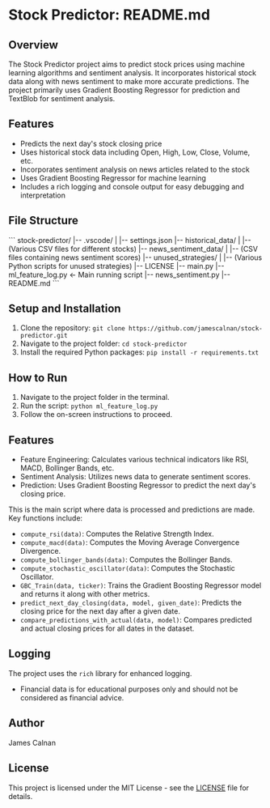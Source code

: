 
# Stock Predictor: README.md

## Overview

The Stock Predictor project aims to predict stock prices using machine learning algorithms and sentiment analysis. It incorporates historical stock data along with news sentiment to make more accurate predictions. The project primarily uses Gradient Boosting Regressor for prediction and TextBlob for sentiment analysis.

## Features

- Predicts the next day's stock closing price
- Uses historical stock data including Open, High, Low, Close, Volume, etc.
- Incorporates sentiment analysis on news articles related to the stock
- Uses Gradient Boosting Regressor for machine learning
- Includes a rich logging and console output for easy debugging and interpretation

## File Structure

\```
stock-predictor/
|-- .vscode/
|   |-- settings.json
|-- historical_data/
|   |-- (Various CSV files for different stocks)
|-- news_sentiment_data/
|   |-- (CSV files containing news sentiment scores)
|-- unused_strategies/
|   |-- (Various Python scripts for unused strategies)
|-- LICENSE
|-- main.py
|-- ml_feature_log.py   <- Main running script
|-- news_sentiment.py
|-- README.md
\```

## Setup and Installation

1. Clone the repository: `git clone https://github.com/jamescalnan/stock-predictor.git`
2. Navigate to the project folder: `cd stock-predictor`
3. Install the required Python packages: `pip install -r requirements.txt`

## How to Run

1. Navigate to the project folder in the terminal.
2. Run the script: `python ml_feature_log.py`
3. Follow the on-screen instructions to proceed.

## Features

- Feature Engineering: Calculates various technical indicators like RSI, MACD, Bollinger Bands, etc.
- Sentiment Analysis: Utilizes news data to generate sentiment scores.
- Prediction: Uses Gradient Boosting Regressor to predict the next day's closing price.


This is the main script where data is processed and predictions are made. Key functions include:

- `compute_rsi(data)`: Computes the Relative Strength Index.
- `compute_macd(data)`: Computes the Moving Average Convergence Divergence.
- `compute_bollinger_bands(data)`: Computes the Bollinger Bands.
- `compute_stochastic_oscillator(data)`: Computes the Stochastic Oscillator.
- `GBC_Train(data, ticker)`: Trains the Gradient Boosting Regressor model and returns it along with other metrics.
- `predict_next_day_closing(data, model, given_date)`: Predicts the closing price for the next day after a given date.
- `compare_predictions_with_actual(data, model)`: Compares predicted and actual closing prices for all dates in the dataset.

## Logging

The project uses the `rich` library for enhanced logging.

- Financial data is for educational purposes only and should not be considered as financial advice.

## Author

James Calnan

## License

This project is licensed under the MIT License - see the [LICENSE](LICENSE) file for details.
